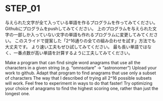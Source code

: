 # STEP_01
与えられた文字が全て入っている単語を作るプログラムを作ってみてください。
Githubにプログラムをpushしてみてください。
上のプログラムを与えられた文字の一部しか入っていない文字の単語も作れるプログラムに変更してみてください。
このスライドで提案した「2^16通りの全ての組み合わせを試す」方法でも大丈夫です。
より速い工夫もぜひ試してみてください。
最も長い単語ではなく、一番点数が高い単語を計算するように工夫してみてください。

Make a program that can find single word anagrams that use all the characters in a given string (e.g. “omnsotare” -> “astronomer”)
Upload your work to github.
Adapt that program to find anagrams that use only a subset of characters
The way that I described of trying all 2^16 possible subsets will work.
Feel free to experiment in ways to do that faster!
Try optimizing your choice of anagrams to find the highest scoring one, rather than just the longest one.
